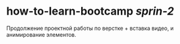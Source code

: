 # **how-to-learn-bootcamp** *sprin-2*
Продолжение проектной работы по верстке + вставка видео, и анимирование элементов.
